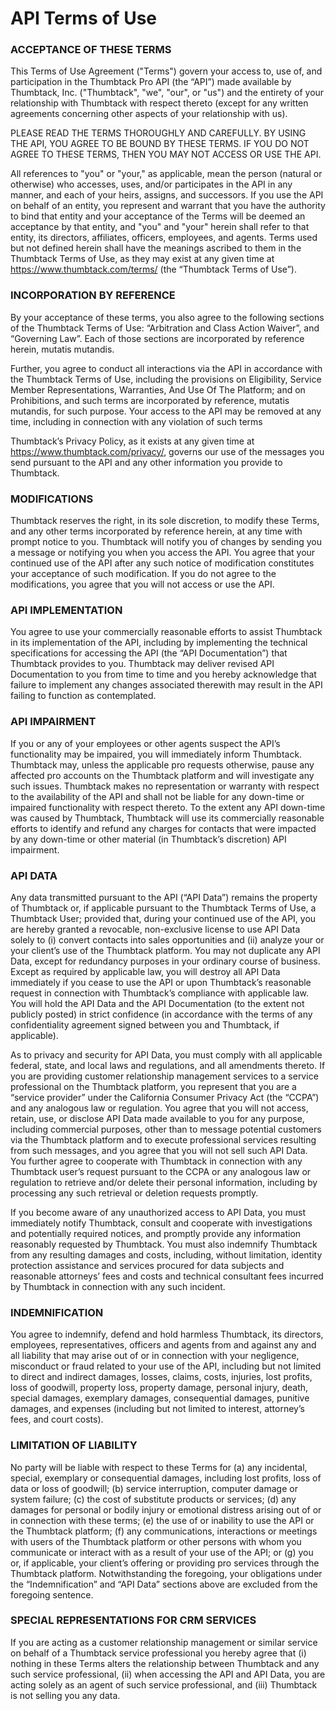 # API Terms of Use

### ACCEPTANCE OF THESE TERMS

This Terms of Use Agreement ("Terms") govern your access to, use of, and participation in the Thumbtack Pro API (the “API”) made available by Thumbtack, Inc. ("Thumbtack", "we", "our", or "us") and the entirety of your relationship with Thumbtack with respect thereto (except for any written agreements concerning other aspects of your relationship with us).

PLEASE READ THE TERMS THOROUGHLY AND CAREFULLY. BY USING THE API, YOU AGREE TO BE BOUND BY THESE TERMS. IF YOU DO NOT AGREE TO THESE TERMS, THEN YOU MAY NOT ACCESS OR USE THE API.

All references to "you" or "your," as applicable, mean the person (natural or otherwise) who accesses, uses, and/or participates in the API in any manner, and each of your heirs, assigns, and successors. If you use the API on behalf of an entity, you represent and warrant that you have the authority to bind that entity and your acceptance of the Terms will be deemed an acceptance by that entity, and "you" and "your" herein shall refer to that entity, its directors, affiliates, officers, employees, and agents. Terms used but not defined herein shall have the meanings ascribed to them in the Thumbtack Terms of Use, as they may exist at any given time at https://www.thumbtack.com/terms/ (the “Thumbtack Terms of Use”).

### INCORPORATION BY REFERENCE

By your acceptance of these terms, you also agree to the following sections of the Thumbtack Terms of Use: “Arbitration and Class Action Waiver”, and “Governing Law”. Each of those sections are incorporated by reference herein, mutatis mutandis. 

Further, you agree to conduct all interactions via the API in accordance with the Thumbtack Terms of Use, including the provisions on Eligibility, Service Member Representations, Warranties, And Use Of The Platform; and on Prohibitions, and such terms are incorporated by reference, mutatis mutandis, for such purpose. Your access to the API may be removed at any time, including in connection with any violation of such terms

Thumbtack’s Privacy Policy, as it exists at any given time at https://www.thumbtack.com/privacy/, governs our use of the messages you send pursuant to the API and any other information you provide to Thumbtack.

### MODIFICATIONS

Thumbtack reserves the right, in its sole discretion, to modify these Terms, and any other terms incorporated by reference herein, at any time with prompt notice to you. Thumbtack will notify you of changes by sending you a message or notifying you when you access the API. You agree that your continued use of the API after any such notice of modification constitutes your acceptance of such modification.  If you do not agree to the modifications, you agree that you will not access or use the API.

### API IMPLEMENTATION

You agree to use your commercially reasonable efforts to assist Thumbtack in its implementation of the API, including by implementing the technical specifications for accessing the API (the “API Documentation”) that Thumbtack provides to you. Thumbtack may deliver revised API Documentation to you from time to time and you hereby acknowledge that failure to implement any changes associated therewith may result in the API failing to function as contemplated. 

### API IMPAIRMENT

If you or any of your employees or other agents suspect the API’s functionality may be impaired, you will immediately inform Thumbtack. Thumbtack may, unless the applicable pro requests otherwise, pause any affected pro accounts on the Thumbtack platform and will investigate any such issues. Thumbtack makes no representation or warranty with respect to the availability of the API and shall not be liable for any down-time or impaired functionality with respect thereto. To the extent any API down-time was caused by Thumbtack, Thumbtack will use its commercially reasonable efforts to identify and refund any charges for contacts that were impacted by any down-time or other material (in Thumbtack’s discretion) API impairment.

### API DATA

Any data transmitted pursuant to the API (“API Data”) remains the property of Thumbtack or, if applicable pursuant to the Thumbtack Terms of Use, a Thumbtack User; provided that, during your continued use of the API, you are hereby granted a revocable, non-exclusive license to use API Data solely to (i) convert contacts into sales opportunities and (ii) analyze your or your client’s use of the Thumbtack platform.  You may not duplicate any API Data, except for redundancy purposes in your ordinary course of business. Except as required by applicable law, you will destroy all API Data immediately if you cease to use the API or upon Thumbtack’s reasonable request in connection with Thumbtack’s compliance with applicable law.  You will hold the API Data and the API Documentation (to the extent not publicly posted) in strict confidence (in accordance with the terms of any confidentiality agreement signed between you and Thumbtack, if applicable).

As to privacy and security for API Data, you must comply with all applicable federal, state, and local laws and regulations, and all amendments thereto. If you are providing customer relationship management services to a service professional on the Thumbtack platform, you represent that you are a “service provider” under the California Consumer Privacy Act (the “CCPA”) and any analogous law or regulation. You agree that you will not access, retain, use, or disclose API Data made available to you for any purpose, including commercial purposes, other than to message potential customers via the Thumbtack platform and to execute professional services resulting from such messages,  and you agree that you will not sell such API Data. You further agree to cooperate with Thumbtack in connection with any Thumbtack user’s request pursuant to the CCPA or any analogous law or regulation to retrieve and/or delete their personal information, including by processing any such retrieval or deletion requests promptly.

If you become aware of any unauthorized access to API Data, you must immediately notify Thumbtack, consult and cooperate with investigations and potentially required notices, and promptly provide any information reasonably requested by Thumbtack. You must also indemnify Thumbtack from any resulting damages and costs, including, without limitation, identity protection assistance and services procured for data subjects and reasonable attorneys’ fees and costs and technical consultant fees incurred by Thumbtack in connection with any such incident.

### INDEMNIFICATION

You agree to indemnify, defend and hold harmless Thumbtack, its directors, employees, representatives, officers and agents from and against any and all liability that may arise out of or in connection with your negligence, misconduct or fraud related to your use of the API, including but not limited to direct and indirect damages, losses, claims, costs, injuries, lost profits, loss of goodwill, property loss, property damage, personal injury, death, special damages, exemplary damages, consequential damages, punitive damages, and expenses (including but not limited to interest, attorney’s fees, and court costs).

### LIMITATION OF LIABILITY

No party will be liable with respect to these Terms for (a) any incidental, special, exemplary or consequential damages, including lost profits, loss of data or loss of goodwill; (b) service interruption, computer damage or system failure; (c) the cost of substitute products or services; (d) any damages for personal or bodily injury or emotional distress arising out of or in connection with these terms; (e) the use of or inability to use the API or the Thumbtack platform; (f) any communications, interactions or meetings with users of the Thumbtack platform or other persons with whom you communicate or interact with as a result of your use of the API; or (g) you or, if applicable, your client’s offering or providing pro services through the Thumbtack platform. Notwithstanding the foregoing, your obligations under the “Indemnification” and “API Data” sections above are excluded from the foregoing sentence. 

### SPECIAL REPRESENTATIONS FOR CRM SERVICES

If you are acting as a customer relationship management or similar service on behalf of a Thumbtack service professional you hereby agree that (i) nothing in these Terms alters the relationship between Thumbtack and any such service professional, (ii) when accessing the API and API Data, you are acting solely as an agent of such service professional, and (iii) Thumbtack is not selling you any data.
